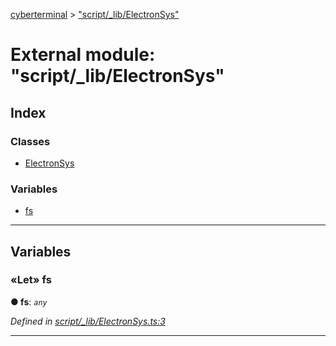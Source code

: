 [cyberterminal](../README.md) > ["script/_lib/ElectronSys"](../modules/_script__lib_electronsys_.md)



# External module: "script/_lib/ElectronSys"

## Index

### Classes

* [ElectronSys](../classes/_script__lib_electronsys_.electronsys.md)


### Variables

* [fs](_script__lib_electronsys_.md#fs)



---
## Variables
<a id="fs"></a>

### «Let» fs

**●  fs**:  *`any`* 

*Defined in [script/_lib/ElectronSys.ts:3](https://github.com/FantasyInternet/cyberterminal/blob/HEAD/src/script/_lib/ElectronSys.ts#L3)*





___



